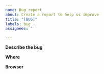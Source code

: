 ```yaml
---
name: Bug report
about: Create a report to help us improve
title: "[BUG]"
labels: bug
assignees: ''

---
```


**Describe the bug**


**Where**


**Browser**
